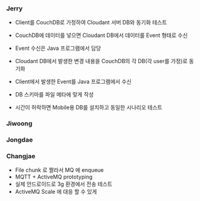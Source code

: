 ### Jerry

* Client를 CouchDB로 가정하여 Cloudant 서버 DB와 동기화 테스트
* CouchDB에 데이터를 넣으면 Cloudant DB에서 데이터를 Event 형태로 수신
* Event 수신은 Java 프로그램에서 담당
* Cloudant DB에서 발생한 변경 내용을 CouchDB의 각 DB(각 user를 가정)로 동기화
* Client에서 발생한 Event를 Java 프로그램에서 수신
* DB 스키마를 파일 메타에 맞게 작성

* 시간이 허락하면 Mobile용 DB를 설치하고 동일한 시나리오 테스트


### Jiwoong


### Jongdae


### Changjae

* File chunk 로 짤라서 MQ 에 enqueue 
* MQTT + ActiveMQ prototyping
* 실제 안드로이드로 3g 환경에서 전송 테스트
* ActiveMQ Scale 에 대응 할 수 있게
